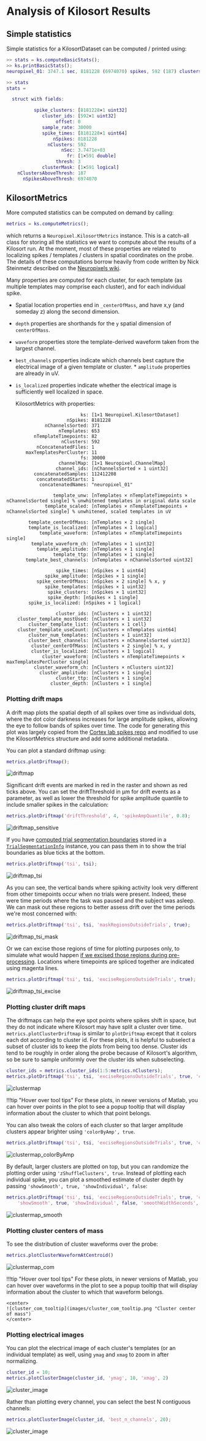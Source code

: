 # Analysis of Kilosort Results

## Simple statistics

Simple statistics for a KilosortDataset can be computed / printed using:

```matlab
>> stats = ks.computeBasicStats();
>> ks.printBasicStats();
neuropixel_01: 3747.1 sec, 8181228 (6974070) spikes, 592 (187) clusters (with fr > 3 Hz)

>> stats
stats =

  struct with fields:

          spike_clusters: [8181228×1 uint32]
             cluster_ids: [592×1 uint32]
                  offset: 0
             sample_rate: 30000
             spike_times: [8181228×1 uint64]
                 nSpikes: 8181228
               nClusters: 592
                    nSec: 3.7471e+03
                      fr: [1×591 double]
                  thresh: 3
             clusterMask: [1×591 logical]
    nClustersAboveThresh: 187
      nSpikesAboveThresh: 6974070
```

## KilosortMetrics

More computed statistics can be computed on demand by calling:

```matlab
metrics = ks.computeMetrics();
```

which returns a `Neuropixel.KilosortMetrics` instance. This is a catch-all class for storing all the statistics we want to compute about the results of a Kilosort run. At the moment, most of these properties are related to localizing spikes / templates / clusters in spatial coordinates on the probe. The details of these computations borrow heavily from code written by Nick Steinmetz described on the [Neuropixels wiki](https://github.com/cortex-lab/neuropixels/wiki/Other_analysis_methods).

Many properties are computed for each cluster, for each template (as multiple templates may comprise each cluster), and for each individual spike.

* Spatial location properties end in `_centerOfMass`, and have x,y (and someday z) along the second dimension.
* `depth` properties are shorthands for the `y` spatial dimension of `centerOfMass`.
* `waveform` properties store the template-derived waveform taken from the largest channel.
* `best_channels` properties indicate which channels best capture the electrical image of a given template or cluster. * `amplitude` properties are already in uV.
* `is_localized` properties indicate whether the electrical image is sufficiently well localized in space.

  KilosortMetrics with properties:

```
                           ks: [1×1 Neuropixel.KilosortDataset]
                      nSpikes: 8181228
              nChannelsSorted: 371
                   nTemplates: 653
          nTemplateTimepoints: 82
                    nClusters: 592
           nConcatenatedFiles: 1
       maxTemplatesPerCluster: 11
                           fs: 30000
                   channelMap: [1×1 Neuropixel.ChannelMap]
                  channel_ids: [nChannelsSorted × 1 uint32]
          concatenatedSamples: 112412208
           concatenatedStarts: 1
            concatenatedNames: "neuropixel_01"

                 template_unw: [nTemplates × nTemplateTimepoints × nChannelsSorted single] % unwhitened templates in original data scale
              template_scaled: [nTemplates × nTemplateTimepoints × nChannelsSorted single] % unwhitened, scaled templates in uV

        template_centerOfMass: [nTemplates × 2 single]
        template_is_localized: [nTemplates × 1 logical]
            template_waveform: [nTemplates × nTemplateTimepoints single]
         template_waveform_ch: [nTemplates × 1 uint32]
           template_amplitude: [nTemplates × 1 single]
                 template_ttp: [nTemplates × 1 single]
       template_best_channels: [nTemplates × nChannelsSorted uint32]

                  spike_times: [nSpikes × 1 uint64]
              spike_amplitude: [nSpikes × 1 single]
           spike_centerOfMass: [nSpikes × 2 single] % x, y
              spike_templates: [nSpikes × 1 uint32]
               spike_clusters: [nSpikes × 1 uint32]
               spike_depth: [nSpikes × 1 single]
        spike_is_localized: [nSpikes × 1 logical]

                  cluster_ids: [nClusters × 1 uint32]
    cluster_template_mostUsed: [nClusters × 1 uint32]
        cluster_template_list: {nClusters × 1 cell}
    cluster_template_useCount: [nClusters × nTemplates uint64]
        cluster_num_templates: [nClusters × 1 uint32]
        cluster_best_channels: [nClusters × nChannelsSorted uint32]
         cluster_centerOfMass: [nClusters × 2 single] % x, y
         cluster_is_localized: [nClusters × 1 logical]
             cluster_waveform: [nClusters × nTemplateTimepoints × maxTemplatesPerCluster single]
          cluster_waveform_ch: [nClusters × nClusters uint32]
            cluster_amplitude: [nClusters × 1 single]
                  cluster_ttp: [nClusters × 1 single]
                cluster_depth: [nClusters × 1 single]
```

### Plotting drift maps

A drift map plots the spatial depth of all spikes over time as individual dots, where the dot color darkness increases for large amplitude spikes, allowing the eye to follow bands of spikes over time. The code for generating this plot was largely copied from the [Cortex lab spikes repo](https://github.com/cortex-lab/spikes) and modified to use the KilosortMetrics structure and add some additional metadata.

You can plot a standard driftmap using:

```matlab
metrics.plotDriftmap();
```

![driftmap](images/driftmap_standard.png "Cluster driftmap")

Significant drift events are marked in red in the raster and shown as red ticks above. You can set the driftThreshold in µm for drift events as a parameter, as well as lower the threshold for spike amplitude quantile to include smaller spikes in the calculation:

```matlab
metrics.plotDriftmap('driftThreshold', 4, 'spikeAmpQuantile', 0.8);
```

![driftmap_sensitive](images/driftmap_sensitive.png "Driftmap")

If you have [computed trial segmentation boundaries](/kilosort/#segmenting-a-kilosort-dataset-into-trials) stored in a [`TrialSegmentationInfo`](/kilosort/#trialsegmentationinfo) instance, you can pass them in to show the trial boundaries as blue ticks at the bottom.

```matlab
metrics.plotDriftmap('tsi', tsi);
```

![driftmap_tsi](images/driftmap_tsi.png "Driftmap")

As you can see, the vertical bands where spiking activity look very different from other timepoints occur when no trials were present. Indeed, these were time periods where the task was paused and the subject was asleep. We can mask out these regions to better assess drift over the time periods we're most concerned with:

```matlab
metrics.plotDriftmap('tsi', tsi, 'maskRegionsOutsideTrials', true);
```

![driftmap_tsi_mask](images/driftmap_tsi_mask.png "Driftmap")

Or we can excise those regions of time for plotting purposes only, to simulate what would happen [if we excised those regions during pre-processing](/imec_dataset/#excising-time-windows). Locations where timepoints are spliced together are indicated using magenta lines.

```matlab
metrics.plotDriftmap('tsi', tsi, 'exciseRegionsOutsideTrials', true);
```

![driftmap_tsi_excise](images/driftmap_tsi_excise.png "Driftmap")

### Plotting cluster drift maps

The driftmaps can help the eye spot points where spikes shift in space, but they do not indicate where Kilosort may have split a cluster over time. `metrics.plotClusterDriftmap` is similar to `plotDriftmap` except that it colors each dot according to cluster id. For these plots, it is helpful to subselect a subset of cluster ids to keep the plots from being too dense. Cluster ids tend to be roughly in order along the probe because of Kilosort's algorithm, so be sure to sample uniformly over the cluster ids when subselecting.

```matlab
cluster_ids = metrics.cluster_ids(1:5:metrics.nClusters);
metrics.plotDriftmap('tsi', tsi, 'exciseRegionsOutsideTrials', true, 'cluster_ids', cluster_ids);
```

![clustermap](images/clustermap.png "Cluster driftmap")

!!!tip "Hover over tool tips"
    For these plots, in newer versions of Matlab, you can hover over points in the plot to see a popup tooltip that will display information about the cluster to which that point belongs.

You can also tweak the colors of each cluster so that larger amplitude clusters appear brighter using `'colorByAmp', true`.

```matlab
metrics.plotDriftmap('tsi', tsi, 'exciseRegionsOutsideTrials', true, 'cluster_ids', cluster_ids, 'colorByAmp', true);
```

![clustermap_colorByAmp](images/clustermap_colorByAmp.png "Cluster driftmap")

By default, larger clusters are plotted on top, but you can randomize the plotting order using `'zShuffleClusters', true`. Instead of plotting each individual spike, you can plot a smoothed estimate of cluster depth by passing `'showSmooth', true, 'showIndividual', false`:

```matlab
metrics.plotDriftmap('tsi', tsi, 'exciseRegionsOutsideTrials', true, 'cluster_ids', cluster_ids, ...
    'showSmooth', true, 'showIndividual', false, 'smoothWidthSeconds', 50);
```

![clustermap_smooth](images/clustermap_smooth.png "Cluster driftmap")

### Plotting cluster centers of mass

To see the distribution of cluster waveforms over the probe:

```matlab
metrics.plotClusterWaveformAtCentroid()
```

![clustermap_com](images/cluster_com.png "Cluster center of mass")

!!!tip "Hover over tool tips"
    For these plots, in newer versions of Matlab, you can hover over waveforms in the plot to see a popup tooltip that will display information about the cluster to which that waveform belongs.

    <center>
    ![cluster_com_tooltip](images/cluster_com_tooltip.png "Cluster center of mass")
    </center>

### Plotting electrical images

You can plot the electrical image of each cluster's templates (or an individual template) as well, using `ymag` and `xmag` to zoom in after normalizing.

```matlab
cluster_id = 10;
metrics.plotClusterImage(cluster_id, 'ymag', 10, 'xmag', 2)
```

![cluster_image](images/cluster_image.png "Cluster image")

Rather than plotting every channel, you can select the best N contiguous channels:

```matlab
metrics.plotClusterImage(cluster_id, 'best_n_channels', 20);
```

![cluster_image](images/cluster_image_zoom.png "Cluster image")
